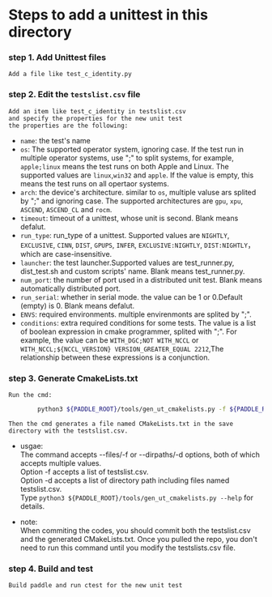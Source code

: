# Steps to add a unittest in this directory
### step 1. Add Unittest files
    Add a file like test_c_identity.py
### step 2. Edit the `testslist.csv` file
    Add an item like test_c_identity in testslist.csv
    and specify the properties for the new unit test
    the properties are the following:  
* `name`: the test's name
* `os`: The supported operator system, ignoring case. If the test run in multiple operator systems, use ";" to split systems, for example, `apple;linux` means the test runs on both Apple and Linux. The supported values are `linux`,`win32` and `apple`. If the value is empty, this means the test runs on all opertaor systems.
* `arch`: the device's architecture. similar to `os`, multiple valuse ars splited by ";" and ignoring case. The supported architectures are `gpu`, `xpu`, `ASCEND`, `ASCEND_CL` and `rocm`.
* `timeout`: timeout of a unittest, whose unit is second. Blank means defalut.
* `run_type`: run_type of a unittest. Supported values are `NIGHTLY`, `EXCLUSIVE`, `CINN`, `DIST`, `GPUPS`, `INFER`, `EXCLUSIVE:NIGHTLY`, `DIST:NIGHTLY`，which are case-insensitive. 
* `launcher`: the test launcher.Supported values are test_runner.py, dist_test.sh and custom scripts' name. Blank means test_runner.py.
* `num_port`: the number of port used in a distributed unit test. Blank means automatically distributed port. 
* `run_serial`: whether in serial mode. the value can be 1 or 0.Default (empty) is 0. Blank means defalut.
* `ENVS`: required environments. multiple envirenmonts are splited by ";".
* `conditions`: extra required conditions for some tests. The value is a list of boolean expression in cmake programmer, splited with ";". For example, the value can be `WITH_DGC;NOT WITH_NCCL` or `WITH_NCCL;${NCCL_VERSION} VERSION_GREATER_EQUAL 2212`,The relationship between these expressions is a conjunction.

### step 3. Generate CmakeLists.txt
    Run the cmd:
```bash
        python3 ${PADDLE_ROOT}/tools/gen_ut_cmakelists.py -f ${PADDLE_ROOT}/python/paddle/fluid/tests/unittests/collective/testslist.csv
```
    Then the cmd generates a file named CMakeLists.txt in the save directory with the testslist.csv.
* usgae:  
    The command accepts --files/-f or --dirpaths/-d options, both of which accepts multiple values.  
    Option -f accepts a list of testslist.csv.  
    Option -d accepts a list of directory path including files named testslist.csv.  
    Type `python3 ${PADDLE_ROOT}/tools/gen_ut_cmakelists.py --help` for details.

* note:  
When commiting the codes, you should commit both the testslist.csv and the generated CMakeLists.txt. Once you pulled the repo, you don't need to run this command until you modify the testslists.csv file.
    
### step 4. Build and test
    Build paddle and run ctest for the new unit test
